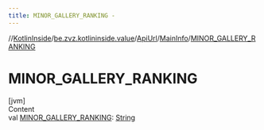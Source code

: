 ```yaml
---
title: MINOR_GALLERY_RANKING -
---
```

//[KotlinInside](../../../index.md)/[be.zvz.kotlininside.value](../../index.md)/[ApiUrl](../index.md)/[MainInfo](index.md)/[MINOR_GALLERY_RANKING](-m-i-n-o-r_-g-a-l-l-e-r-y_-r-a-n-k-i-n-g.md)



# MINOR_GALLERY_RANKING  
[jvm]  
Content  
val [MINOR_GALLERY_RANKING](-m-i-n-o-r_-g-a-l-l-e-r-y_-r-a-n-k-i-n-g.md): [String](https://docs.oracle.com/javase/7/docs/api/java/lang/String.html)  



